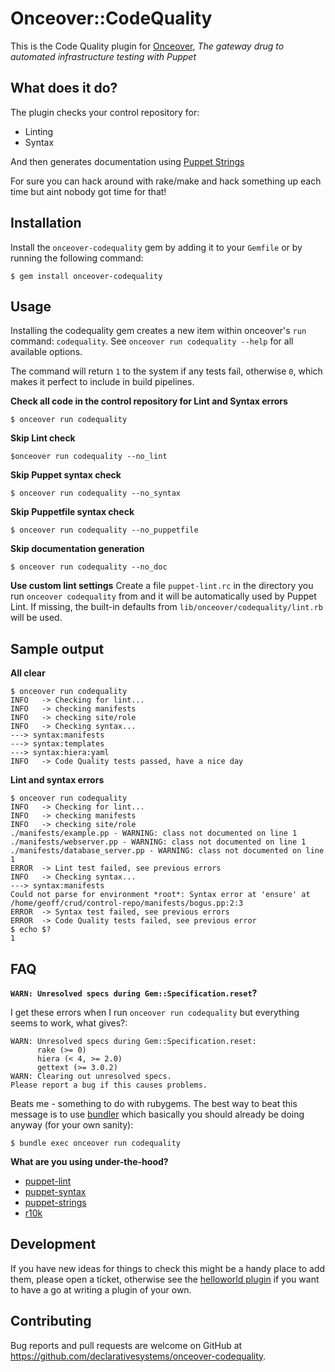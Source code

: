 # Onceover::CodeQuality

This is the Code Quality plugin for [Onceover](https://github.com/dylanratcliffe/onceover), _The gateway drug to automated infrastructure testing with Puppet_

## What does it do?
The plugin checks your control repository for:

* Linting
* Syntax

And then generates documentation using [Puppet Strings](https://github.com/puppetlabs/puppet-strings/)

For sure you can hack around with rake/make and hack something up each time but aint nobody got time for that!

## Installation

Install the `onceover-codequality` gem by adding it to your `Gemfile` or by running the following command:

```shell
$ gem install onceover-codequality
```

## Usage

Installing the codequality gem creates a new item within onceover's `run` command: `codequality`.  See `onceover run codequality --help` for all available options.

The command will return `1` to the system if any tests fail, otherwise `0`, which makes it perfect to include in build pipelines.


**Check all code in the control repository for Lint and Syntax errors**

```shell
$ onceover run codequality
```

**Skip Lint check**

```shell
$onceover run codequality --no_lint
```

**Skip Puppet syntax check**

```shell
$ onceover run codequality --no_syntax
```

**Skip Puppetfile syntax check**

```shell
$ onceover run codequality --no_puppetfile
```

**Skip documentation generation**

```shell
$ onceover run codequality --no_doc
```

**Use custom lint settings**
Create a file `puppet-lint.rc` in the directory you run `onceover codequality`
from and it will be automatically used by Puppet Lint. If missing, the built-in
defaults from `lib/onceover/codequality/lint.rb` will be used. 


## Sample output

**All clear**

```shell
$ onceover run codequality
INFO   -> Checking for lint...
INFO   -> checking manifests
INFO   -> checking site/role
INFO   -> Checking syntax...
---> syntax:manifests
---> syntax:templates
---> syntax:hiera:yaml
INFO   -> Code Quality tests passed, have a nice day
```

**Lint and syntax errors**

```shell
$ onceover run codequality
INFO   -> Checking for lint...
INFO   -> checking manifests
INFO   -> checking site/role
./manifests/example.pp - WARNING: class not documented on line 1
./manifests/webserver.pp - WARNING: class not documented on line 1
./manifests/database_server.pp - WARNING: class not documented on line 1
ERROR  -> Lint test failed, see previous errors
INFO   -> Checking syntax...
---> syntax:manifests
Could not parse for environment *root*: Syntax error at 'ensure' at /home/geoff/crud/control-repo/manifests/bogus.pp:2:3
ERROR  -> Syntax test failed, see previous errors
ERROR  -> Code Quality tests failed, see previous error
$ echo $?
1
```

## FAQ

**`WARN: Unresolved specs during Gem::Specification.reset`?**

I get these errors when I run `onceover run codequality` but everything seems to work, what gives?:

```
WARN: Unresolved specs during Gem::Specification.reset:
      rake (>= 0)
      hiera (< 4, >= 2.0)
      gettext (>= 3.0.2)
WARN: Clearing out unresolved specs.
Please report a bug if this causes problems.
```

Beats me - something to do with rubygems.  The best way to beat this message is to use [bundler](https://github.com/bundler/bundler) which basically you should already be doing anyway (for your own sanity):

```shell
$ bundle exec onceover run codequality
```

**What are you using under-the-hood?**

* [puppet-lint](https://github.com/rodjek/puppet-lint)
* [puppet-syntax](https://github.com/voxpupuli/puppet-syntax)
* [puppet-strings](https://github.com/puppetlabs/puppet-strings/) 
* [r10k](https://github.com/puppetlabs/r10k/)

## Development

If you have new ideas for things to check this might be a handy place to add them, please open a ticket, otherwise see the [helloworld plugin](https://github.com/declarativesystems/onceover-helloworld) if you want to have a go at writing a plugin of your own.

## Contributing

Bug reports and pull requests are welcome on GitHub at https://github.com/declarativesystems/onceover-codequality.

